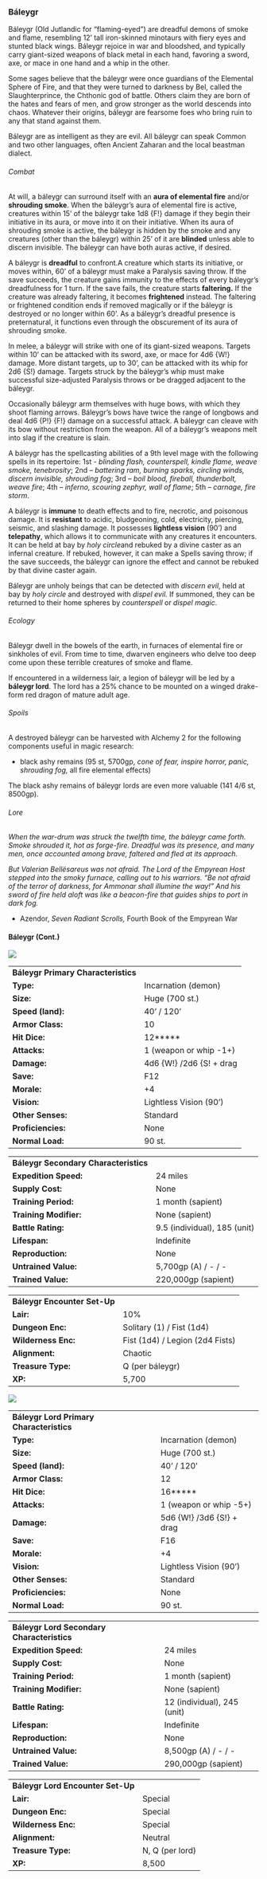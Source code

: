 ### Báleygr

Báleygr (Old Jutlandic for “flaming-eyed”) are dreadful demons of smoke and flame, resembling 12’ tall iron-skinned minotaurs with fiery eyes and stunted black wings. Báleygr rejoice in war and bloodshed, and typically carry giant-sized weapons of black metal in each hand, favoring a sword, axe, or mace in one hand and a whip in the other.

Some sages believe that the báleygr were once guardians of the Elemental Sphere of Fire, and that they were turned to darkness by Bel, called the Slaughterprince, the Chthonic god of battle. Others claim they are born of the hates and fears of men, and grow stronger as the world descends into chaos. Whatever their origins, báleygr are fearsome foes who bring ruin to any that stand against them.

Báleygr are as intelligent as they are evil. All báleygr can speak Common and two other languages, often Ancient Zaharan and the local beastman dialect.

###### Combat

At will, a báleygr can surround itself with an **aura of elemental fire** and/or **shrouding smoke**. When the báleygr’s aura of elemental fire is active, creatures within 15’ of the báleygr take 1d8 {F!} damage if they begin their initiative in its aura, or move into it on their initiative. When its aura of shrouding smoke is active, the báleygr is hidden by the smoke and any creatures (other than the báleygr) within 25’ of it are **blinded** unless able to discern invisible. The báleygr can have both auras active, if desired.

A báleygr is **dreadful** to confront.A creature which starts its initiative, or moves within, 60’ of a báleygr must make a Paralysis saving throw. If the save succeeds, the creature gains immunity to the effects of every báleygr’s dreadfulness for 1 turn. If the save fails, the creature starts **faltering.** If the creature was already faltering, it becomes **frightened** instead. The faltering or frightened condition ends if removed magically or if the báleygr is destroyed or no longer within 60’. As a báleygr’s dreadful presence is preternatural, it functions even through the obscurement of its aura of shrouding smoke.

In melee, a báleygr will strike with one of its giant-sized weapons. Targets within 10’ can be attacked with its sword, axe, or mace for 4d6 {W!} damage. More distant targets, up to 30’, can be attacked with its whip for 2d6 {S!} damage. Targets struck by the báleygr’s whip must make successful size-adjusted Paralysis throws or be dragged adjacent to the báleygr.

Occasionally báleygr arm themselves with huge bows, with which they shoot flaming arrows. Báleygr’s bows have twice the range of longbows and deal 4d6 {P!} {F!} damage on a successful attack. A báleygr can cleave with its bow without restriction from the weapon. All of a báleygr’s weapons melt into slag if the creature is slain.

A báleygr has the spellcasting abilities of a 9th level mage with the following spells in its repertoire: 1st - *blinding flash, counterspell, kindle flame, weave smoke, tenebrosity*; 2nd – *battering ram, burning sparks, circling winds, discern invisible, shrouding fog*; 3rd – *boil blood, fireball, thunderbolt, weave fire*; 4th – *inferno, scouring zephyr, wall of flame*; 5th – *carnage, fire storm*.

A báleygr is **immune** to death effects and to fire, necrotic, and poisonous damage. It is **resistant** to acidic, bludgeoning, cold, electricity, piercing, seismic, and slashing damage. It possesses **lightless vision** (90’) and **telepathy**, which allows it to communicate with any creatures it encounters. It can be held at bay by *holy circle*and rebuked by a divine caster as an infernal creature. If rebuked, however, it can make a Spells saving throw; if the save succeeds, the báleygr can ignore the effect and cannot be rebuked by that divine caster again.

Báleygr are unholy beings that can be detected with *discern evil*, held at bay by *holy circle* and destroyed with *dispel evil.* If summoned, they can be returned to their home spheres by *counterspell* or *dispel magic*.

###### Ecology

Báleygr dwell in the bowels of the earth, in furnaces of elemental fire or sinkholes of evil. From time to time, dwarven engineers who delve too deep come upon these terrible creatures of smoke and flame.

If encountered in a wilderness lair, a legion of báleygr will be led by a **báleygr lord**. The lord has a 25% chance to be mounted on a winged drake-form red dragon of mature adult age.

###### Spoils

A destroyed báleygr can be harvested with Alchemy 2 for the following components useful in magic research:

* black ashy remains (95 st, 5700gp, *cone of fear, inspire horror, panic, shrouding fog,* all fire elemental effects)

The black ashy remains of báleygr lords are even more valuable (141 4/6 st, 8500gp).

###### Lore

*When the war-drum was struck the twelfth time, the báleygr came forth. Smoke shrouded it, hot as forge-fire. Dreadful was its presence, and many men, once accounted among brave, faltered and fled at its approach.*

*But Valerian Bellësareus was not afraid. The Lord of the Empyrean Host stepped into the smoky furnace, calling out to his warriors. “Be not afraid of the terror of darkness, for Ammonar shall illumine the way!” And his sword of fire held aloft was like a beacon-fire that guides ships to port in dark fog.*

* Azendor, *Seven Radiant Scrolls,* Fourth Book of the Empyrean War

#### Báleygr (Cont.)

![](data:image/png;base64...)

|  |  |
| --- | --- |
| **Báleygr Primary Characteristics** | |
| **Type:** | Incarnation (demon) |
| **Size:** | Huge (700 st.) |
| **Speed (land):** | 40’ / 120’ |
| **Armor Class:** | 10 |
| **Hit Dice:** | 12\*\*\*\*\* |
| **Attacks:** | 1 (weapon or whip -1+) |
| **Damage:** | 4d6 {W!} /2d6 {S! + drag |
| **Save:** | F12 |
| **Morale:** | +4 |
| **Vision:** | Lightless Vision (90’) |
| **Other Senses:** | Standard |
| **Proficiencies:** | None |
| **Normal Load:** | 90 st. |

|  |  |
| --- | --- |
| **Báleygr Secondary Characteristics** | |
| **Expedition Speed:** | 24 miles |
| **Supply Cost:** | None |
| **Training Period:** | 1 month (sapient) |
| **Training Modifier:** | None (sapient) |
| **Battle Rating:** | 9.5 (individual), 185 (unit) |
| **Lifespan:** | Indefinite |
| **Reproduction:** | None |
| **Untrained Value:** | 5,700gp (A) / - / - |
| **Trained Value:** | 220,000gp (sapient) |

|  |  |
| --- | --- |
| **Báleygr Encounter Set-Up** | |
| **Lair:** | 10% |
| **Dungeon Enc:** | Solitary (1) / Fist (1d4) |
| **Wilderness Enc:** | Fist (1d4) / Legion (2d4 Fists) |
| **Alignment:** | Chaotic |
| **Treasure Type:** | Q (per báleygr) |
| **XP:** | 5,700 |

![](data:image/png;base64...)

|  |  |
| --- | --- |
| **Báleygr Lord Primary Characteristics** | |
| **Type:** | Incarnation (demon) |
| **Size:** | Huge (700 st.) |
| **Speed (land):** | 40’ / 120’ |
| **Armor Class:** | 12 |
| **Hit Dice:** | 16\*\*\*\*\* |
| **Attacks:** | 1 (weapon or whip -5+) |
| **Damage:** | 5d6 {W!} /3d6 {S!} + drag |
| **Save:** | F16 |
| **Morale:** | +4 |
| **Vision:** | Lightless Vision (90’) |
| **Other Senses:** | Standard |
| **Proficiencies:** | None |
| **Normal Load:** | 90 st. |

|  |  |
| --- | --- |
| **Báleygr Lord Secondary Characteristics** | |
| **Expedition Speed:** | 24 miles |
| **Supply Cost:** | None |
| **Training Period:** | 1 month (sapient) |
| **Training Modifier:** | None (sapient) |
| **Battle Rating:** | 12 (individual), 245 (unit) |
| **Lifespan:** | Indefinite |
| **Reproduction:** | None |
| **Untrained Value:** | 8,500gp (A) / - / - |
| **Trained Value:** | 290,000gp (sapient) |

|  |  |
| --- | --- |
| **Báleygr Lord Encounter Set-Up** | |
| **Lair:** | Special |
| **Dungeon Enc:** | Special |
| **Wilderness Enc:** | Special |
| **Alignment:** | Neutral |
| **Treasure Type:** | N, Q (per lord) |
| **XP:** | 8,500 |
